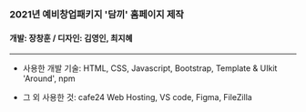 <h3> 2021년 예비창업패키지 '담끼' 홈페이지 제작 </h3>

<h4> 개발: 장창훈 / 디자인: 김영인, 최지혜 </h4>

---

- 사용한 개발 기술: HTML, CSS, Javascript, Bootstrap, Template & UIkit 'Around', npm

- 그 외 사용한 것: cafe24 Web Hosting, VS code, Figma, FileZilla
